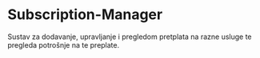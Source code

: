 # Subscription-Manager
Sustav za dodavanje, upravljanje i pregledom pretplata na razne usluge te pregleda potrošnje na te preplate.
